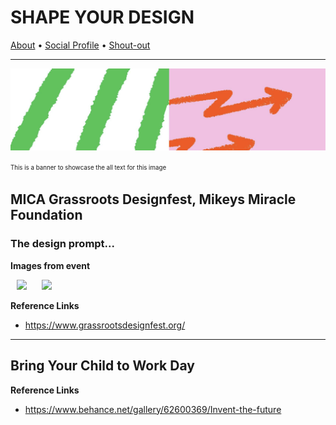 # SHAPE YOUR DESIGN
[About](https://github.com/shapeyourdesign/website/blob/main/about.md) • [Social Profile](https://twitter.com/shapeyourdesign) • [Shout-out](mailto:nickolas.brock@gmail.com)
___

<p align="center">
<img alt-text="Banner graphic from the MICA Grassroots DesignFest" src="MICA-banner.png">

</p>

<sup><sub>This is a banner to showcase the all text for this image</sub></sup>

## MICA Grassroots Designfest, Mikeys Miracle Foundation

### The design prompt...

**Images from event**

<p>
    <img src="https://picsum.photos/100/100" hspace="10" >
    <img src="https://picsum.photos/100/100" hspace="10" >
</p>

**Reference Links**
- https://www.grassrootsdesignfest.org/

---

## Bring Your Child to Work Day

**Reference Links**
- https://www.behance.net/gallery/62600369/Invent-the-future

